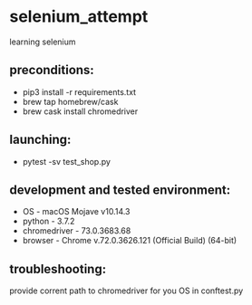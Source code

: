 # selenium_attempt
learning selenium

## preconditions:

- pip3 install -r requirements.txt
- brew tap homebrew/cask
- brew cask install chromedriver 

## launching:
- pytest -sv test_shop.py


## development and tested environment:
- OS - macOS Mojave v10.14.3
- python - 3.7.2
- chromedriver - 73.0.3683.68 
- browser - Chrome v.72.0.3626.121 (Official Build) (64-bit)


## troubleshooting:
provide corrent path to chromedriver for you OS in conftest.py
